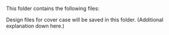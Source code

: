 This folder contains the following files:


Design files for cover case will be saved in this folder. (Additional explanation down here.)